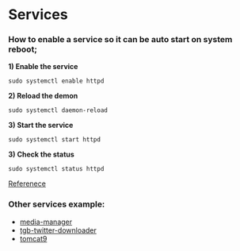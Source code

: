 # Services

### How to enable a service so it can be auto start on system reboot;

**1) Enable the service**

```
sudo systemctl enable httpd
```

**2) Reload the demon**

```
sudo systemctl daemon-reload
```

**3) Start the service**

```
sudo systemctl start httpd
```

**3) Check the status**

```
sudo systemctl status httpd
```

[Referenece](https://serverfault.com/a/861935)

### Other services example:

- [media-manager](./media-manager.md)
- [tgb-twitter-downloader](./tgb-twitter-downloader.md)
- [tomcat9](./tomcat9.md)
